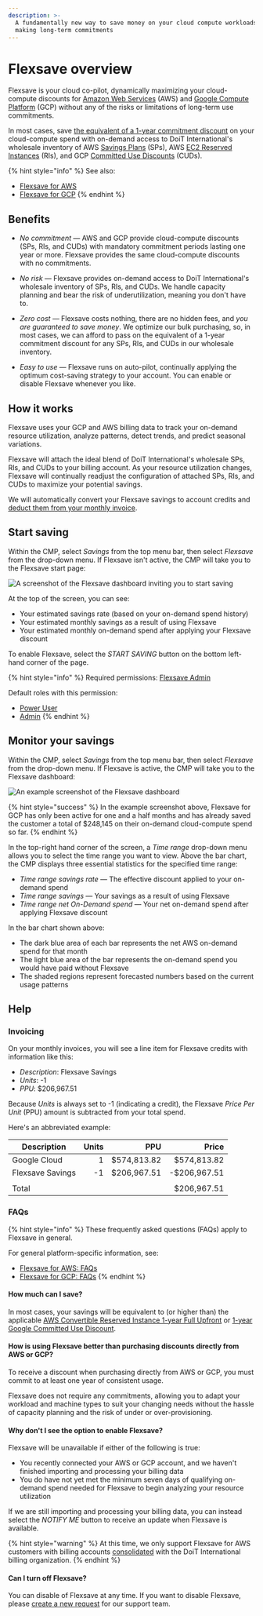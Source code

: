 ```yaml
---
description: >-
  A fundamentally new way to save money on your cloud compute workloads without
  making long-term commitments
---
```


# Flexsave overview

Flexsave is your cloud co-pilot, dynamically maximizing your cloud-compute discounts for [Amazon Web Services][aws] (AWS) and [Google Compute Platform][gcp] (GCP) without any of the risks or limitations of long-term use commitments.

In most cases, save [the equivalent of a 1-year commitment discount](#how-much-can-i-save) on your cloud-compute spend with on-demand access to DoiT International's wholesale inventory of AWS [Savings Plans][sps] (SPs), AWS [EC2 Reserved Instances][ris] (RIs), and GCP [Committed Use Discounts][cuds] (CUDs).

{% hint style="info" %}
See also:

* [Flexsave for AWS](aws.md)
* [Flexsave for GCP](gcp.md)
{% endhint %}

## Benefits

* _No commitment_ &mdash; AWS and GCP provide cloud-compute discounts (SPs, RIs, and CUDs) with mandatory commitment periods lasting one year or more. Flexsave provides the same cloud-compute discounts with no commitments.

* _No risk_ &mdash; Flexsave provides on-demand access to DoiT International's wholesale inventory of SPs, RIs, and CUDs. We handle capacity planning and bear the risk of underutilization, meaning you don't have to.

* _Zero cost_ &mdash; Flexsave costs nothing, there are no hidden fees, and _you are guaranteed to save money_. <!-- textlint-disable max-comma -->We optimize our bulk purchasing, so, in most cases, we can afford to pass on the equivalent of a 1-year commitment discount for any SPs, RIs, and CUDs in our wholesale inventory.<!-- textlint-enable -->

* _Easy to use_ &mdash; Flexsave runs on auto-pilot, continually applying the optimum cost-saving strategy to your account. You can enable or disable Flexsave whenever you like.

## How it works

Flexsave uses your GCP and AWS billing data to track your on-demand resource utilization, analyze patterns, detect trends, and predict seasonal variations.

Flexsave will attach the ideal blend of DoiT International's wholesale SPs, RIs, and CUDs to your billing account. As your resource utilization changes, Flexsave will continually readjust the configuration of attached SPs, RIs, and CUDs to maximize your potential savings.

We will automatically convert your Flexsave savings to account credits and [deduct them from your monthly invoice](#invoicing).

## Start saving

Within the CMP, select _Savings_ from the top menu bar, then select _Flexsave_ from the drop-down menu. If Flexsave isn't active, the CMP will take you to the Flexsave start page:

![A screenshot of the Flexsave dashboard inviting you to start saving](../.gitbook/assets/cmp-flexsave-start-saving.png)

At the top of the screen, you can see:

* Your estimated savings rate (based on your on-demand spend history)
* Your estimated monthly savings as a result of using Flexsave
* Your estimated monthly on-demand spend after applying your Flexsave discount

To enable Flexsave, select the _START SAVING_ button on the bottom left-hand corner of the page.

{% hint style="info" %}
Required permissions: [Flexsave Admin](../user-management/user-permissions-explained.md#flexsave-admin)

Default roles with this permission:

* [Power User](../user-management/manage-roles.md#power-user)
* [Admin](../user-management/manage-roles.md#admin)
{% endhint %}

## Monitor your savings

Within the CMP, select _Savings_ from the top menu bar, then select _Flexsave_ from the drop-down menu. If Flexsave is active, the CMP will take you to the Flexsave dashboard:

![An example screenshot of the Flexsave dashboard](../.gitbook/assets/cmp-flexsave.png)

{% hint style="success" %}
In the example screenshot above, Flexsave for GCP has only been active for one and a half months and has already saved the customer a total of $248,145 on their on-demand cloud-compute spend so far.
{% endhint %}

In the top-right hand corner of the screen, a _Time range_ drop-down menu allows you to select the time range you want to view.
Above the bar chart, the CMP displays three essential statistics for the specified time range:

* _Time range savings rate_ &mdash; The effective discount applied to your on-demand spend
* _Time range savings_ &mdash; Your savings as a result of using Flexsave
* _Time range net On-Demand spend_ &mdash; Your net on-demand spend after applying Flexsave discount

In the bar chart shown above:

* The dark blue area of each bar represents the net AWS on-demand spend for that month
* The light blue area of the bar represents the on-demand spend you would have paid without Flexsave
* The shaded regions represent forecasted numbers based on the current usage patterns

## Help

### Invoicing

On your monthly invoices, you will see a line item for Flexsave credits with information like this:

* _Description_: Flexsave Savings
* _Units_: -1
* _PPU_: $206,967.51

Because _Units_ is always set to -1 (indicating a credit), the Flexsave _Price Per Unit_ (PPU) amount is subtracted from your total spend.

Here's an abbreviated example:

| Description         | Units |         PPU |        Price |
| ------------------- | ----: | ----------: | -----------: |
| Google Cloud        |     1 | $574,813.82 |  $574,813.82 |
| Flexsave Savings    |    -1 | $206,967.51 | -$206,967.51 |
|                     |       |             |              |
| Total               |       |             |  $206,967.51 |

### FAQs

{% hint style="info" %}
These frequently asked questions (FAQs) apply to Flexsave in general.

For general platform-specific information, see:

* [Flexsave for AWS: FAQs](aws.md#faqs)
* [Flexsave for GCP: FAQs](gcp.md#faqs)
{% endhint %}

#### How much can I save?

In most cases, your savings will be equivalent to (or higher than) the applicable [AWS Convertible Reserved Instance 1-year Full Upfront][ri-pricing] or [1-year Google Committed Use Discount][cud-pricing].

#### How is using Flexsave better than purchasing discounts directly from AWS or GCP?

To receive a discount when purchasing directly from AWS or GCP, you must commit to at least one year of consistent usage.

Flexsave does not require any commitments, allowing you to adapt your workload and machine types to suit your changing needs without the hassle of capacity planning and the risk of under or over-provisioning.

#### Why don't I see the option to enable Flexsave?

Flexsave will be unavailable if either of the following is true:

* You recently connected your AWS or GCP account, and we haven't finished importing and processing your billing data
* You do have not yet met the minimum seven days of qualifying on-demand spend needed for Flexsave to begin analyzing your resource utilization

If we are still importing and processing your billing data, you can instead select the _NOTIFY ME_ button to receive an update when Flexsave is available.

{% hint style="warning" %}
At this time, we only support Flexsave for AWS customers with billing accounts [consolidated][consolidated] with the DoiT International billing organization.
{% endhint %}

#### Can I turn off Flexsave?

You can disable of Flexsave at any time. If you want to disable Flexsave, please [create a new request](../services/consulting-support/#create-a-new-request) for our support team.

[aws]: https://aws.amazon.com/
[consolidated]: https://docs.aws.amazon.com/awsaccountbilling/latest/aboutv2/consolidated-billing.html
[cud-pricing]: https://cloud.google.com/compute/vm-instance-pricing#committed_use
[cuds]: https://cloud.google.com/docs/cuds
[gcp]: https://cloud.google.com/
[reseller]: https://partners.amazonaws.com/partners/001E000001HPlIAIA1/
[ri-pricing]: https://aws.amazon.com/ec2/pricing/reserved-instances/pricing/
[ris]: https://aws.amazon.com/ec2/pricing/reserved-instances/
[sps]: https://aws.amazon.com/savingsplans/
